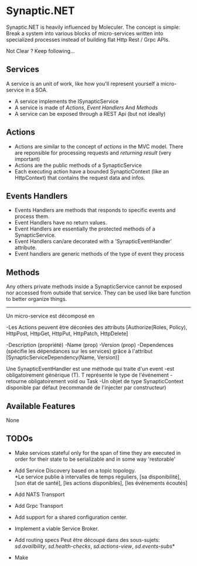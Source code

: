 # Synaptic.NET

Synaptic.NET is heavily influenced by Moleculer.
The concept is simple: Break a system into various blocks of micro-services written into specialized processes instead of building flat Http Rest / Grpc APIs.

Not Clear ? Keep following...

## Services

A service is an unit of work, like how you'll represent yourself a micro-service in a SOA.

- A service implements the ISynapticService
- A service is made of *Actions*, *Event Handlers* And *Methods*
- A service can be exposed through a REST Api (but not ideally)

## Actions

- Actions are similar to the concept of *actions* in the MVC model. There are reponsible for processing requests and *returning result* (very important)
- Actions are the public methods of a SynapticService
- Each executing action have a bounded SynapticContext (like an HttpContext) that contains the request data and infos.

## Events Handlers

- Events Handlers are methods that responds to specific events and process them.
- Event Handlers have no return values.
- Event Handlers are essentially the protected methods of a SynapticService.
- Event Handlers can/are decorated with a 'SynapticEventHandler' attribute.
- Event handlers are generic methods of the type of event they process

## Methods

Any others private methods inside a SynapticService cannot be exposed nor accessed from outside that service. They can be used like bare function to better organize things.

---

Un micro-service est décomposé en

-Les Actions peuvent être décorées des attributs [Authorize(Roles, Policy), HttpPost, HttpGet, HttpPut, HttpPatch, HttpDelete]

-Description (propriété)
-Name (prop)
-Version (prop)
-Dependences (spécifie les dépendances sur les services) grâce à l'attribut [SynapticServiceDependency(Name, Version)]

Une SynapticEventHandler est une méthode qui traite d'un event
-est obligatoirement générique (T). T représente le type de l'événement
-retourne obligatoirement void ou Task
-Un objet de type SynapticContext disponible par défaut (recommandé de l'injecter par constructeur)

## Available Features

None

## TODOs

- Make services stateful only for the span of time they are executed in order for their state to be serializable and in some way 'restorable'
- Add Service Discovery based on a topic topology. \
*Le service publie à intervalles de temps réguliers, [sa disponibilité], [son état de santé], [les actions disponibles], [les événements écoutés]

- Add NATS Transport
- Add Grpc Transport

- Add support for a shared configuration center.
- Implement a viable Service Broker.
- Add routing specs
Peut être découpé dans des sous-sujets: *sd.availbility*, *sd.health-checks*, *sd.actions-view*, *sd.events-subs**
- Make
